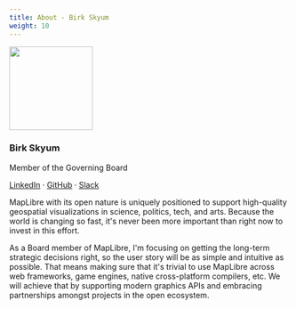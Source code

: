 ```yaml
---
title: About - Birk Skyum
weight: 10
---
```


<div class="text-center mb-5">
    <img
        src="https://avatars.githubusercontent.com/u/74932975?v=4"
        width="150"
        class="rounded-circle mt-3"
    />
    <h3 class="m-3">Birk Skyum</h3>
    <p>Member of the Governing Board</p>
    <p><a href="https://www.linkedin.com/in/birkskyum/">LinkedIn</a> · <a href="https://github.com/birkskyum">GitHub</a> · <a href="https://osmus.slack.com/team/U02GUMY099R">Slack</a>
</div>

MapLibre with its open nature is uniquely positioned to support high-quality
geospatial visualizations in science, politics, tech, and arts. Because the
world is changing so fast, it's never been more important than right now to
invest in this effort.

As a Board member of MapLibre, I'm focusing on getting the long-term
strategic decisions right, so the user story will be as simple and intuitive
as possible. That means making sure that it's trivial to use MapLibre across
web frameworks, game engines, native cross-platform compilers, etc. We will
achieve that by supporting modern graphics APIs and embracing partnerships
amongst projects in the open ecosystem.
